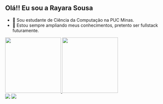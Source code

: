 ## Olá!! Eu sou a Rayara Sousa

- 🎀 Sou estudante de Ciência da Computação na PUC Minas.
- 🌸 Estou sempre ampliando meus conhecimentos, pretento ser fullstack futuramente.
<a href="https://github.com/Sourayy">
  <img height="180em" src="https://github-readme-stats-eight-theta.vercel.app/api?username=Sourayy&show_icons=true&theme=dracula&include_all_commits=true&count_private=true"/>
  <img height="180em" src="https://github-readme-stats-eight-theta.vercel.app/api/top-langs/?username=Sourayy&layout=compact&langs_count=8&theme=dracula"/>
</a>

<div> 
  <a href="https://www.instagram.com/ray._.sou/" target="_blank"><img src="https://img.shields.io/badge/-Instagram-%23E4405F?style=for-the-badge&logo=instagram&logoColor=white" target="_blank"></a>
  <a href="https://www.linkedin.com/in/raysou/" target="_blank"><img src="https://img.shields.io/badge/-LinkedIn-%230077B5?style=for-the-badge&logo=linkedin&logoColor=white" target="_blank"></a> 

</div>
  

